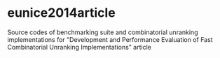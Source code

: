 eunice2014article
=================

Source codes of benchmarking suite and combinatorial unranking implementations for "Development and Performance Evaluation of Fast Combinatorial Unranking Implementations" article
